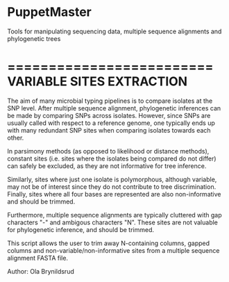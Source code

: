 # PuppetMaster
Tools for manipulating sequencing data, multiple sequence alignments and phylogenetic trees

=========================
VARIABLE SITES EXTRACTION
=========================

The aim of many microbial typing pipelines is to compare isolates at the SNP level. After multiple sequence alignment,
phylogenetic inferences can be made by comparing SNPs across isolates. However, since SNPs are usually called with respect
to a reference genome, one typically ends up with many redundant SNP sites when comparing isolates towards each other.

In parsimony methods (as opposed to likelihood or distance methods), constant sites (i.e. sites where the isolates being
compared do not differ) can safely be excluded, as they are not informative for tree inference.

Similarly, sites where just one isolate is polymorphous, although variable, may not be of interest since they do not
contribute to tree discrimination. Finally, sites where all four bases are represented are also non-informative and
should be trimmed.

Furthermore, multiple sequence alignments are typically cluttered with gap characters "-" and ambigous characters "N".
These sites are not valuable for phylogenetic inference, and should be trimmed.

This script allows the user to trim away N-containing columns, gapped columns and non-variable/non-informative sites
from a multiple sequence alignment FASTA file.

Author: Ola Brynildsrud
